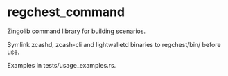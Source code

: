 # regchest_command

Zingolib command library for building scenarios. 

Symlink zcashd, zcash-cli and lightwalletd binaries to regchest/bin/ before use.

Examples in tests/usage_examples.rs.
